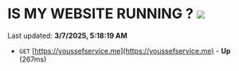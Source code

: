# IS MY WEBSITE RUNNING ? [![](https://img.shields.io/static/v1?label=Sponsor&message=%E2%9D%A4&logo=GitHub&color=%23fe8e86)](https://github.com/sponsors/Youssef-Lehmam)

Last updated: **3/7/2025, 5:18:19 AM**

- `GET` [https://youssefservice.me](https://youssefservice.me) - **Up** (267ms)
